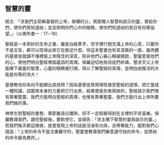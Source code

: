 ## 智慧的靈 ##

經文: 「求我們主耶穌基督的上帝，榮耀的父，將那賜人智慧和啟示的靈，賞給你們，使你們真知道祂；並且照明你們心中的眼睛，使你們知道祂的恩召有何等指望。」（以弗所書一：17∼18）



聖經是一本奇妙的生命之書，雖是白紙黑字，但字裡行間充滿上帝的心意，只要你不是文盲，都可以唸得出來它在敘述什麼。但這本聖書也有其深奧的一面，屬肉體的基督徒就讀不懂裡面上帝隱含的深意，除非他們心竅心眼被開啟，聖靈恩膏他們的心，使他們明白聖經裡面蘊涵的真理。保羅迫切地為信徒們祈禱，懇求天父上帝能賜下屬靈的智慧，心靈的眼睛被打開，得以了解聖經的真理，並明白祂復活的大能是何等的浩大！

基督教信仰為何不能顯出其效用？因為基督徒常用理性接受聖經的道理，把它當成一種知識，試圖用本身的力量把它行出來，結果便是失敗與挫折。聖經啟示我們惟有靠著聖靈，我們方能明白聖經的真理，也惟有靠著聖靈，我們方能行出上帝所要我們做的事。

神學生對聖經的書卷、章節雖滾瓜爛熟，但不一定經驗得到在主裡的平安喜樂。保羅教導我們，讀完聖經後，要默想它，並禱告：「求主賜下智慧的靈與啟示的靈。」若我們每天都這樣做，就會發現上帝的話是活潑有功效，且帶著能力，能對我們心說話：「上帝的命令不是沈重難守的，聖靈會教導我們樂意遵守祂的命令，並將祂的命令變為應許。」